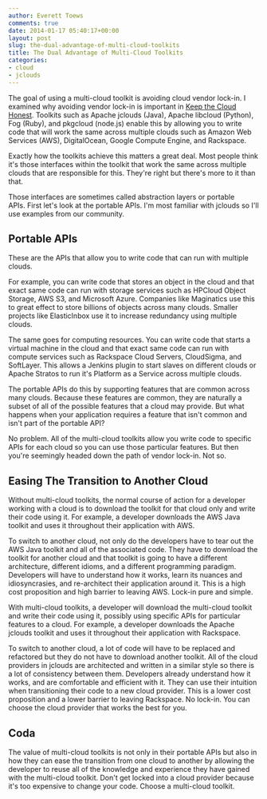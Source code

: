 ```yaml
---
author: Everett Toews
comments: true
date: 2014-01-17 05:40:17+00:00
layout: post
slug: the-dual-advantage-of-multi-cloud-toolkits
title: The Dual Advantage of Multi-Cloud Toolkits
categories:
- cloud
- jclouds
---
```


The goal of using a multi-cloud toolkit is avoiding cloud vendor lock-in. I examined why avoiding vendor lock-in is important in [Keep the Cloud Honest](http://blog.phymata.com/2013/07/31/keep-the-cloud-honest/). Toolkits such as Apache jclouds (Java), Apache libcloud (Python), Fog (Ruby), and pkgcloud (node.js) enable this by allowing you to write code that will work the same across multiple clouds such as Amazon Web Services (AWS), DigitalOcean, Google Compute Engine, and Rackspace.

Exactly how the toolkits achieve this matters a great deal. Most people think it's those interfaces within the toolkit that work the same across multiple clouds that are responsible for this. They're right but there's more to it than that.

Those interfaces are sometimes called abstraction layers or portable APIs. First let's look at the portable APIs. I'm most familiar with jclouds so I'll use examples from our community.

## Portable APIs

These are the APIs that allow you to write code that can run with multiple clouds.

For example, you can write code that stores an object in the cloud and that exact same code can run with storage services such as HPCloud Object Storage, AWS S3, and Microsoft Azure. Companies like Maginatics use this to great effect to store billions of objects across many clouds. Smaller projects like ElasticInbox use it to increase redundancy using multiple clouds.

The same goes for computing resources. You can write code that starts a virtual machine in the cloud and that exact same code can run with compute services such as Rackspace Cloud Servers, CloudSigma, and SoftLayer. This allows a Jenkins plugin to start slaves on different clouds or Apache Stratos to run it's Platform as a Service across multiple clouds.

The portable APIs do this by supporting features that are common across many clouds. Because these features are common, they are naturally a subset of all of the possible features that a cloud may provide. But what happens when your application requires a feature that isn't common and isn't part of the portable API?

No problem. All of the multi-cloud toolkits allow you write code to specific APIs for each cloud so you can use those particular features. But then you're seemingly headed down the path of vendor lock-in. Not so.

## Easing The Transition to Another Cloud

Without multi-cloud toolkits, the normal course of action for a developer working with a cloud is to download the toolkit for that cloud only and write their code using it. For example, a developer downloads the AWS Java toolkit and uses it throughout their application with AWS.

To switch to another cloud, not only do the developers have to tear out the AWS Java toolkit and all of the associated code. They have to download the toolkit for another cloud and that toolkit is going to have a different architecture, different idioms, and a different programming paradigm. Developers will have to understand how it works, learn its nuances and idiosyncrasies, and re-architect their application around it. This is a high cost proposition and high barrier to leaving AWS. Lock-in pure and simple.

With multi-cloud toolkits, a developer will download the multi-cloud toolkit and write their code using it, possibly using specific APIs for particular features to a cloud. For example, a developer downloads the Apache jclouds toolkit and uses it throughout their application with Rackspace.

To switch to another cloud, a lot of code will have to be replaced and refactored but they do not have to download another toolkit. All of the cloud providers in jclouds are architected and written in a similar style so there is a lot of consistency between them. Developers already understand how it works, and are comfortable and efficient with it. They can use their intuition when transitioning their code to a new cloud provider. This is a lower cost proposition and a lower barrier to leaving Rackspace. No lock-in. You can choose the cloud provider that works the best for you.

## Coda

The value of multi-cloud toolkits is not only in their portable APIs but also in how they can ease the transition from one cloud to another by allowing the developer to reuse all of the knowledge and experience they have gained with the multi-cloud toolkit. Don't get locked into a cloud provider because it's too expensive to change your code. Choose a multi-cloud toolkit.
